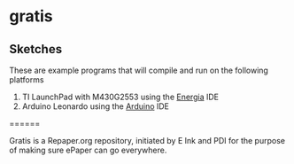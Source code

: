 # gratis

## Sketches

These are example programs that will compile and run on the following platforms

1. TI LaunchPad with M430G2553 using the [Energia](https://github.com/energia) IDE
2. Arduino Leonardo using the [Arduino](http://arduino.cc) IDE


======

Gratis is a Repaper.org repository, initiated by E Ink and PDI for the purpose of making sure ePaper can go everywhere.

